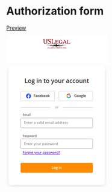 # Authorization form

[Preview](https://denyszabudskyi.github.io/authorization/dist/index.html)

![Иллюстрация к проекту](./demo.png)

